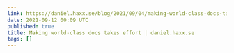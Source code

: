 ```yaml
---
link: https://daniel.haxx.se/blog/2021/09/04/making-world-class-docs-takes-effort/
date: 2021-09-12 00:09 UTC
published: true
title: Making world-class docs takes effort | daniel.haxx.se
tags: []
---
```



